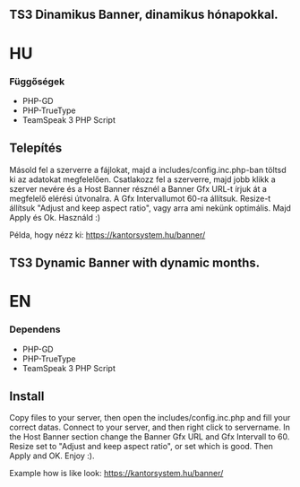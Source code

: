 ## TS3 Dinamikus Banner, dinamikus hónapokkal.

# HU<br>
### Függőségek
  <ul>
		<li>PHP-GD</li>
		<li>PHP-TrueType</li>
		<li>TeamSpeak 3 PHP Script</li>
	</ul>

<h2>Telepítés</h2>

Másold fel a szerverre a fájlokat, majd a includes/config.inc.php-ban töltsd ki az adatokat megfelelően.
Csatlakozz fel a szerverre, majd jobb klikk a szerver nevére és a Host Banner résznél a Banner Gfx URL-t írjuk át a megfelelő elérési útvonalra. 
A Gfx Intervallumot 60-ra állítsuk. Resize-t állítsuk "Adjust and keep aspect ratio", vagy arra ami nekünk optimális. Majd Apply és Ok.
Használd :)

Példa, hogy nézz ki: https://kantorsystem.hu/banner/

## TS3 Dynamic Banner with dynamic months.

# EN
### Dependens
  <ul>
		<li>PHP-GD</li>
		<li>PHP-TrueType</li>
		<li>TeamSpeak 3 PHP Script</li>
	</ul>
	
<h2>Install</h2>

Copy files to your server, then open the includes/config.inc.php and fill your correct datas.
Connect to your server, and then right click to servername. In the Host Banner section change the Banner Gfx URL and Gfx Intervall to 60.
Resize set to "Adjust and keep aspect ratio", or set which is good. Then Apply and OK.
Enjoy :).

Example how is like look: https://kantorsystem.hu/banner/
